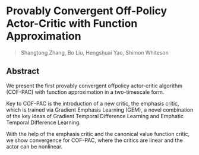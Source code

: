 # Provably Convergent Off-Policy Actor-Critic with Function Approximation
> Shangtong Zhang, Bo Liu, Hengshuai Yao, Shimon Whiteson

## Abstract
We present the first provably convergent offpolicy actor-critic algorithm (COF-PAC) with function approximation in a two-timescale form.

Key to COF-PAC is the introduction of a new critic, the emphasis critic, which is trained via Gradient Emphasis Learning (GEM), a novel combination of the key ideas of Gradient Temporal Difference Learning and Emphatic Temporal Difference Learning. 

With the help of the emphasis critic and the canonical value function critic, we show convergence for COF-PAC, where the critics are linear and the actor can be nonlinear.
